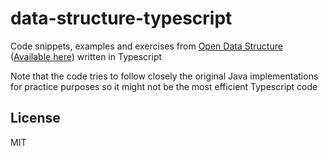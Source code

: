 # data-structure-typescript
Code snippets, examples and exercises from [Open Data Structure](http://opendatastructures.org/) ([Available here](http://www.aupress.ca/books/120226/ebook/99Z_Morin_2013-Open_Data_Structures.pdf)) written in Typescript

Note that the code tries to follow closely the original Java implementations for practice purposes so it might not be the most efficient Typescript code

## License
MIT
